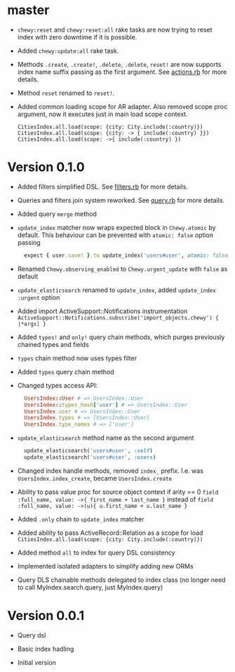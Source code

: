 # master

  * `chewy:reset` and `chewy:reset:all` rake tasks are now trying to reset index with zero downtime if it is possible.

  * Added `chewy:update:all` rake task.

  * Methods `.create`, `.create!`, `.delete`, `.delete`, `reset!` are now supports index name suffix passing as the first argument. See [actions.rb](lib/chewy/index/actions.rb) for more details.

  * Method `reset` renamed to `reset!`.

  * Added common loading scope for AR adapter. Also removed scope proc argument, now it executes just in main load scope context.

    `CitiesIndex.all.load(scope: {city: City.include(:country)})`
    `CitiesIndex.all.load(scope: {city: -> { include(:country) }})`
    `CitiesIndex.all.load(scope: ->{ include(:country) })`

# Version 0.1.0

  * Added filters simplified DSL. See [filters.rb](lib/chewy/query/filters.rb) for more details.

  * Queries and filters join system reworked. See [query.rb](lib/chewy/query.rb) for more details.

  * Added query `merge` method

  * `update_index` matcher now wraps expected block in `Chewy.atomic` by default.
    This behaviour can be prevented with `atomic: false` option passing

    ```ruby
      expect { user.save! }.to update_index('users#user', atomic: false)
    ```

  * Renamed `Chewy.observing_enabled` to `Chewy.urgent_update` with `false` as default

  * `update_elasticsearch` renamed to `update_index`, added `update_index`
    `:urgent` option

  * Added import ActiveSupport::Notifications instrumentation
    `ActiveSupport::Notifications.subscribe('import_objects.chewy') { |*args| }`

  * Added `types!` and `only!` query chain methods, which purges previously
    chained types and fields

  * `types` chain method now uses types filter

  * Added `types` query chain method

  * Changed types access API:

    ```ruby
      UsersIndex::User # => UsersIndex::User
      UsersIndex::types_hash['user'] # => UsersIndex::User
      UsersIndex.user # => UsersIndex::User
      UsersIndex.types # => [UsersIndex::User]
      UsersIndex.type_names # => ['user']
    ```

  * `update_elasticsearch` method name as the second argument

    ```ruby
      update_elasticsearch('users#user', :self)
      update_elasticsearch('users#user', :users)
    ```

  * Changed index handle methods, removed `index_` prefix. I.e. was
    `UsersIndex.index_create`, became `UsersIndex.create`

  * Ability to pass value proc for source object context if arity == 0
    `field :full_name, value: ->{ first_name + last_name }` instead of
    `field :full_name, value: ->(u){ u.first_name + u.last_name }`

  * Added `.only` chain to `update_index` matcher

  * Added ability to pass ActiveRecord::Relation as a scope for load
    `CitiesIndex.all.load(scope: {city: City.include(:country)})`

  * Added method `all` to index for query DSL consistency

  * Implemented isolated adapters to simplify adding new ORMs

  * Query DLS chainable methods delegated to index class
    (no longer need to call MyIndex.search.query, just MyIndex.query)

# Version 0.0.1

  * Query dsl

  * Basic index hadling

  * Initial version
